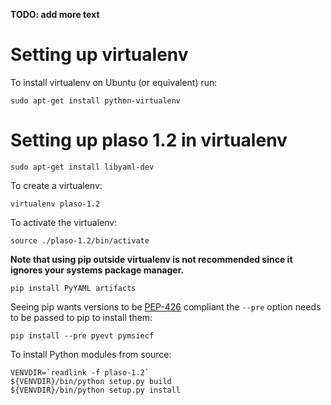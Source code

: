 **TODO: add more text**

# Setting up virtualenv
To install virtualenv on Ubuntu (or equivalent) run:
```
sudo apt-get install python-virtualenv
```

# Setting up plaso 1.2 in virtualenv
```
sudo apt-get install libyaml-dev
```

To create a virtualenv:
```
virtualenv plaso-1.2
```

To activate the virtualenv:
```
source ./plaso-1.2/bin/activate
```

**Note that using pip outside virtualenv is not recommended since it ignores your systems package manager.**

```
pip install PyYAML artifacts
```

Seeing pip wants versions to be [PEP-426](https://www.python.org/dev/peps/pep-0426/) compliant the `--pre` option needs to be passed to pip to install them:
```
pip install --pre pyevt pymsiecf
```

To install Python modules from source:
```
VENVDIR=`readlink -f plaso-1.2`
${VENVDIR}/bin/python setup.py build
${VENVDIR}/bin/python setup.py install
```